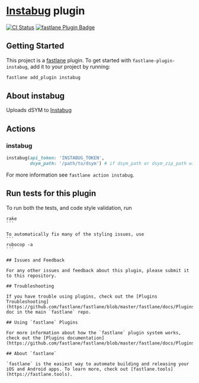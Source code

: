 # [Instabug](https://instabug.com/) plugin
[![CI Status](http://img.shields.io/travis/SiarheiFedartsou/fastlane-plugin-instabug.svg?style=flat)](https://travis-ci.org/SiarheiFedartsou/fastlane-plugin-instabug)
[![fastlane Plugin Badge](https://rawcdn.githack.com/fastlane/fastlane/master/fastlane/assets/plugin-badge.svg)](https://rubygems.org/gems/fastlane-plugin-instabug)

## Getting Started

This project is a [fastlane](https://github.com/fastlane/fastlane) plugin. To get started with `fastlane-plugin-instabug`, add it to your project by running:

```bash
fastlane add_plugin instabug
```

## About instabug

Uploads dSYM to [Instabug](https://instabug.com/)

## Actions

### instabug

```ruby
instabug(api_token: 'INSTABUG_TOKEN',
         dsym_path: '/path/to/dsym') # if dsym_path or dsym_zip_path will not be provided, that instabug will try to find path to dSYM in lane_context by DSYM_ZIP_PATH key(which produced by dsym_zip action)
```

For more information see `fastlane action instabug`.

## Run tests for this plugin

To run both the tests, and code style validation, run

````
rake
```

To automatically fix many of the styling issues, use
```
rubocop -a
```

## Issues and Feedback

For any other issues and feedback about this plugin, please submit it to this repository.

## Troubleshooting

If you have trouble using plugins, check out the [Plugins Troubleshooting](https://github.com/fastlane/fastlane/blob/master/fastlane/docs/PluginsTroubleshooting.md) doc in the main `fastlane` repo.

## Using `fastlane` Plugins

For more information about how the `fastlane` plugin system works, check out the [Plugins documentation](https://github.com/fastlane/fastlane/blob/master/fastlane/docs/Plugins.md).

## About `fastlane`

`fastlane` is the easiest way to automate building and releasing your iOS and Android apps. To learn more, check out [fastlane.tools](https://fastlane.tools).
